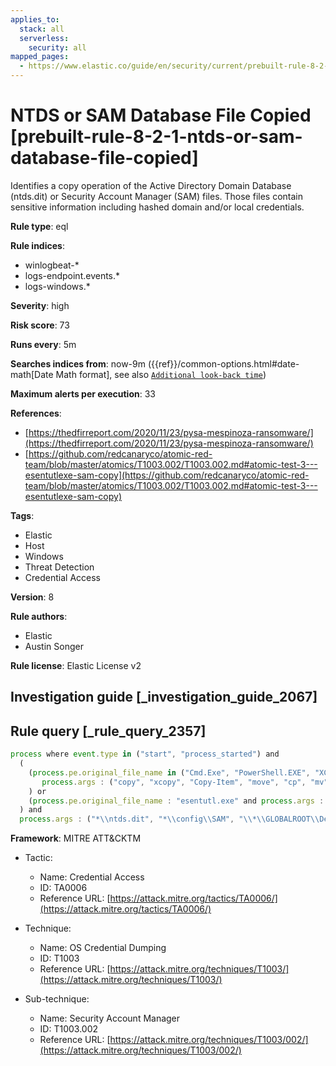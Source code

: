 ```yaml
---
applies_to:
  stack: all
  serverless:
    security: all
mapped_pages:
  - https://www.elastic.co/guide/en/security/current/prebuilt-rule-8-2-1-ntds-or-sam-database-file-copied.html
---
```


# NTDS or SAM Database File Copied [prebuilt-rule-8-2-1-ntds-or-sam-database-file-copied]

Identifies a copy operation of the Active Directory Domain Database (ntds.dit) or Security Account Manager (SAM) files. Those files contain sensitive information including hashed domain and/or local credentials.

**Rule type**: eql

**Rule indices**:

* winlogbeat-*
* logs-endpoint.events.*
* logs-windows.*

**Severity**: high

**Risk score**: 73

**Runs every**: 5m

**Searches indices from**: now-9m ({{ref}}/common-options.html#date-math[Date Math format], see also [`Additional look-back time`](docs-content://solutions/security/detect-and-alert/create-detection-rule.md#rule-schedule))

**Maximum alerts per execution**: 33

**References**:

* [https://thedfirreport.com/2020/11/23/pysa-mespinoza-ransomware/](https://thedfirreport.com/2020/11/23/pysa-mespinoza-ransomware/)
* [https://github.com/redcanaryco/atomic-red-team/blob/master/atomics/T1003.002/T1003.002.md#atomic-test-3---esentutlexe-sam-copy](https://github.com/redcanaryco/atomic-red-team/blob/master/atomics/T1003.002/T1003.002.md#atomic-test-3---esentutlexe-sam-copy)

**Tags**:

* Elastic
* Host
* Windows
* Threat Detection
* Credential Access

**Version**: 8

**Rule authors**:

* Elastic
* Austin Songer

**Rule license**: Elastic License v2

## Investigation guide [_investigation_guide_2067]



## Rule query [_rule_query_2357]

```js
process where event.type in ("start", "process_started") and
  (
    (process.pe.original_file_name in ("Cmd.Exe", "PowerShell.EXE", "XCOPY.EXE") and
       process.args : ("copy", "xcopy", "Copy-Item", "move", "cp", "mv")
    ) or
    (process.pe.original_file_name : "esentutl.exe" and process.args : ("*/y*", "*/vss*", "*/d*"))
  ) and
  process.args : ("*\\ntds.dit", "*\\config\\SAM", "\\*\\GLOBALROOT\\Device\\HarddiskVolumeShadowCopy*\\*", "*/system32/config/SAM*")
```

**Framework**: MITRE ATT&CKTM

* Tactic:

    * Name: Credential Access
    * ID: TA0006
    * Reference URL: [https://attack.mitre.org/tactics/TA0006/](https://attack.mitre.org/tactics/TA0006/)

* Technique:

    * Name: OS Credential Dumping
    * ID: T1003
    * Reference URL: [https://attack.mitre.org/techniques/T1003/](https://attack.mitre.org/techniques/T1003/)

* Sub-technique:

    * Name: Security Account Manager
    * ID: T1003.002
    * Reference URL: [https://attack.mitre.org/techniques/T1003/002/](https://attack.mitre.org/techniques/T1003/002/)



